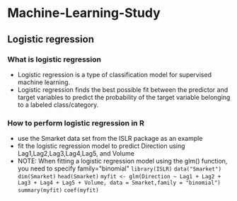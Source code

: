 # Machine-Learning-Study
## Logistic regression
### What is logistic regression
- Logistic regression is a type of classification model for supervised machine learning.
- Logistic regression finds the best possible fit between the predictor and target variables to predict the probability of the target variable belonging to a labeled class/category. 
### How to perform logistic regression in R
- use the Smarket data set from the ISLR package as an example
- fit the logistic regression model to predict Direction using Lag1,Lag2,Lag3,Lag4,Lag5, and Volume
- NOTE: When fitting a logistic regression model using the glm() function, you need to specify family="binomial"
`library(ISLR)`
`data("Smarket")`
`dim(Smarket)`
`head(Smarket)`
`myfit <- glm(Direction ~ Lag1 + Lag2 + Lag3 + Lag4 + Lag5 + Volume, data = Smarket,family = "binomial")`
`summary(myfit)`
`coef(myfit)`
